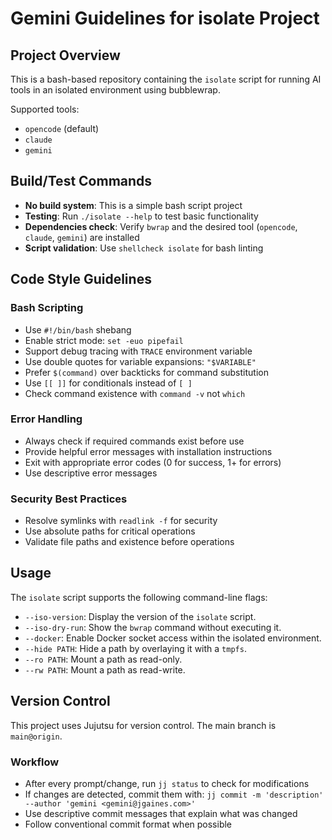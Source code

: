 # Gemini Guidelines for isolate Project

## Project Overview

This is a bash-based repository containing the `isolate` script for running
AI tools in an isolated environment using bubblewrap.

Supported tools:
- `opencode` (default)
- `claude`
- `gemini`

## Build/Test Commands

- **No build system**: This is a simple bash script project
- **Testing**: Run `./isolate --help` to test basic functionality
- **Dependencies check**: Verify `bwrap` and the desired tool (`opencode`, `claude`, `gemini`) are installed
- **Script validation**: Use `shellcheck isolate` for bash linting

## Code Style Guidelines

### Bash Scripting

- Use `#!/bin/bash` shebang
- Enable strict mode: `set -euo pipefail`
- Support debug tracing with `TRACE` environment variable
- Use double quotes for variable expansions: `"$VARIABLE"`
- Prefer `$(command)` over backticks for command substitution
- Use `[[ ]]` for conditionals instead of `[ ]`
- Check command existence with `command -v` not `which`

### Error Handling

- Always check if required commands exist before use
- Provide helpful error messages with installation instructions
- Exit with appropriate error codes (0 for success, 1+ for errors)
- Use descriptive error messages

### Security Best Practices

- Resolve symlinks with `readlink -f` for security
- Use absolute paths for critical operations
- Validate file paths and existence before operations

## Usage

The `isolate` script supports the following command-line flags:

- `--iso-version`: Display the version of the `isolate` script.
- `--iso-dry-run`: Show the `bwrap` command without executing it.
- `--docker`: Enable Docker socket access within the isolated environment.
- `--hide PATH`: Hide a path by overlaying it with a `tmpfs`.
- `--ro PATH`: Mount a path as read-only.
- `--rw PATH`: Mount a path as read-write.

## Version Control

This project uses Jujutsu for version control. The main branch is `main@origin`.

### Workflow

- After every prompt/change, run `jj status` to check for modifications
- If changes are detected, commit them with: `jj commit -m 'description' --author 'gemini <gemini@jgaines.com>'`
- Use descriptive commit messages that explain what was changed
- Follow conventional commit format when possible
